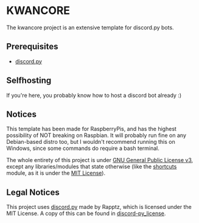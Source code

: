 # KWANCORE

The kwancore project is an extensive template for discord.py bots. 

## Prerequisites
* [discord.py](https://github.com/Rapptz/discord.py)

## Selfhosting
If you're here, you probably know how to host a discord bot already :)

## Notices

This template has been made for RaspberryPis, and has the highest possibility of NOT breaking on Raspbian. It will probably run fine on any Debian-based distro too, but I wouldn't recommend running this on Windows, since some commands do require a bash terminal.

The whole entirety of this project is under [GNU General Public License v3](LICENSE), except any libraries/modules that state otherwise (like the [shortcuts](bot/shortcuts) module, as it is under the [MIT License](bot/shortcuts/LICENSE)).

## Legal Notices

This project uses [discord.py](https://github.com/Rapptz/discord.py) made by Rapptz, which is licensed under the MIT License. A copy of this can be found in [discord-py_license](licenses/discord-py_license).
